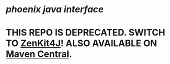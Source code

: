 # _phoenix java interface_

# THIS REPO IS DEPRECATED. SWITCH TO [ZenKit4J](https://github.com/GothicKit/ZenKit4J)! ALSO AVAILABLE ON [Maven Central](https://mvnrepository.com/artifact/dev.gothickit/zenkit).
